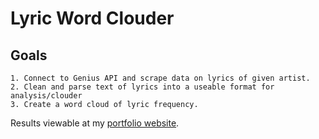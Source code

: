 # Lyric Word Clouder

## Goals
```
1. Connect to Genius API and scrape data on lyrics of given artist.
2. Clean and parse text of lyrics into a useable format for analysis/clouder
3. Create a word cloud of lyric frequency.
```

Results viewable at my [portfolio website](http://andrewtrick.com/Lyrics.html).

